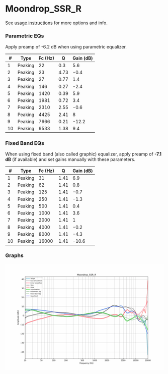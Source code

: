 # Moondrop_SSR_R
See [usage instructions](https://github.com/jaakkopasanen/AutoEq#usage) for more options and info.

### Parametric EQs
Apply preamp of -6.2 dB when using parametric equalizer.

|   # | Type    |   Fc (Hz) |    Q |   Gain (dB) |
|-----|---------|-----------|------|-------------|
|   1 | Peaking |        22 | 0.3  |         5.6 |
|   2 | Peaking |        23 | 4.73 |        -0.4 |
|   3 | Peaking |        27 | 0.77 |         1.4 |
|   4 | Peaking |       146 | 0.27 |        -2.4 |
|   5 | Peaking |      1420 | 0.39 |         5.9 |
|   6 | Peaking |      1981 | 0.72 |         3.4 |
|   7 | Peaking |      2310 | 2.55 |        -0.6 |
|   8 | Peaking |      4425 | 2.41 |         8   |
|   9 | Peaking |      7666 | 0.21 |       -12.2 |
|  10 | Peaking |      9533 | 1.38 |         9.4 |

### Fixed Band EQs
When using fixed band (also called graphic) equalizer, apply preamp of **-7.1 dB** (if available) and set gains manually with these parameters.

|   # | Type    |   Fc (Hz) |    Q |   Gain (dB) |
|-----|---------|-----------|------|-------------|
|   1 | Peaking |        31 | 1.41 |         6.9 |
|   2 | Peaking |        62 | 1.41 |         0.8 |
|   3 | Peaking |       125 | 1.41 |        -0.7 |
|   4 | Peaking |       250 | 1.41 |        -1.3 |
|   5 | Peaking |       500 | 1.41 |         0.4 |
|   6 | Peaking |      1000 | 1.41 |         3.6 |
|   7 | Peaking |      2000 | 1.41 |         1   |
|   8 | Peaking |      4000 | 1.41 |        -0.2 |
|   9 | Peaking |      8000 | 1.41 |        -4.3 |
|  10 | Peaking |     16000 | 1.41 |       -10.6 |

### Graphs
![](./Moondrop_SSR_R.png)
